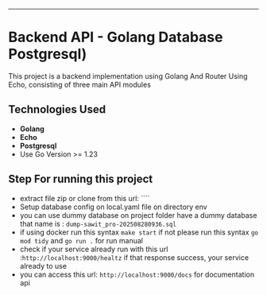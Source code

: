 ---
# Backend API - Golang Database Postgresql)

This project is a backend implementation using Golang And Router Using Echo, consisting of three main API modules

## Technologies Used
- **Golang**
- **Echo**
- **Postgresql**
- Use Go Version >= 1.23

## Step For running this project
- extract file zip or clone from this url: ````
-  Setup database config on local.yaml file on directory env
- you can use dummy database on project folder have a dummy database that name is : ``dump-sawit_pro-202508280936.sql``
- if using docker run this syntax ``make start`` if not please run this syntax ``go mod tidy`` and ``go run .`` for run manual
- check if your service already run with this url :``http://localhost:9000/healtz`` if that response success, your service already to use
- you can access this url: ``http://localhost:9000/docs`` for documentation api